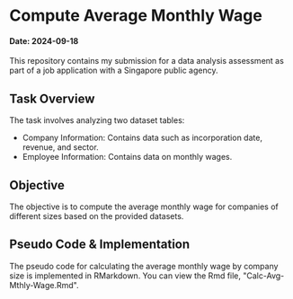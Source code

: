 # Compute Average Monthly Wage

#### Date: 2024-09-18

This repository contains my submission for a data analysis assessment as part of a job application with a Singapore public agency.

## Task Overview
The task involves analyzing two dataset tables:

- Company Information: Contains data such as incorporation date, revenue, and sector.
- Employee Information: Contains data on monthly wages.

## Objective
The objective is to compute the average monthly wage for companies of different sizes based on the provided datasets.

## Pseudo Code & Implementation
The pseudo code for calculating the average monthly wage by company size is implemented in RMarkdown. You can view the Rmd file, "Calc-Avg-Mthly-Wage.Rmd".
<!--
---

# Compute Average Monthly Wage for Companies of Different Sizes

#### Date: 2024-09-18

## Introduction  
**Brief Overview**
This project involves data analysis to compute the average monthly wage paid by companies of varying sizes. Using two provided datasets, containing company information and employee monthly wages, this analysis categorises firms based on revenue and calculates the average wages.

This project is to fulfill a data analysis assessment assigned as part of a job application process for a Singapore public agency. The aim is to demonstrate the ability to manage data, analyze patterns, and draw insights that are relevant to policymaking.

**Objectives**  
The main objectives of this analysis are:
1. To determine the average monthly wage paid by companies of different sizes.
2. To apply data processing techniques to effectively merge and analyse data from separate datasets.

---

## Table of Contents  
1. [Introduction](#introduction)  
2. [Installation](#installation)  
3. [Usage](#usage)  
4. [Data](#data)  
5. [Methodology](#methodology)  
6. [Results](#results)  
7. [Project Structure](#project-structure)  
8. [License](#license)   
9. [Contact Information](#contact-information)

---

-->
